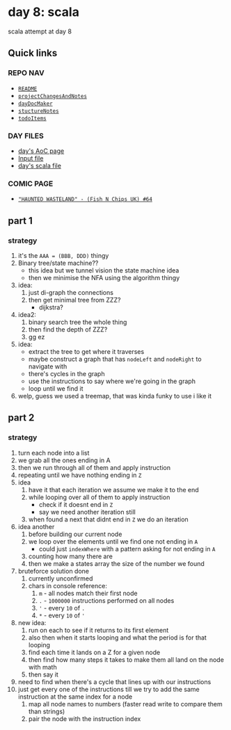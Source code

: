 # day 8: scala
scala attempt at day 8
## Quick links
### REPO NAV
* [`README`](./README.md)
* [`projectChangesAndNotes`](./projectChangesAndNotes.md)
* [`dayDocMaker`](./dayDocMaker.md)
* [`stuctureNotes`](./structureNotes.md)
* [`todoItems`](./todoItems.md)
### DAY FILES
* [day's AoC page](https://adventofcode.com/2023/day/8)
* [Input file](https://adventofcode.com/2023/day/8/input)
* [day's scala file](../../src/main/scala/day8.scala)

### COMIC PAGE
* [`"HAUNTED WASTELAND" - (Fish N Chips UK) #64`](https://www.webtoons.com/en/canvas/advent-of-code/haunted-wasteland/viewer?title_no=713188&episode_no=64)

## part 1
### strategy
1. it's the `AAA = (BBB, DDD)` thingy
2. Binary tree/state machine??
    * this idea but we tunnel vision the state machine idea
    * then we minimise the NFA using the algorithm thingy
3. idea:
    1. just di-graph the connections
    2. then get minimal tree from ZZZ?
        * dijkstra?
4. idea2:
    1. binary search tree the whole thing
    2. then find the depth of ZZZ?
    3. gg ez
5. idea:
    * extract the tree to get where it traverses
    * maybe construct a graph that has `nodeLeft` and `nodeRight` to navigate with
    * there's cycles in the graph
    * use the instructions to say where we're going in the graph
    * loop until we find it
6. welp, guess we used a treemap, that was kinda funky to use i like it
## part 2
### strategy
1. turn each node into a list
2. we grab all the ones ending in A
3. then we run through all of them and apply instruction
4. repeating until we have nothing ending in `Z`
5. idea
    1. have it that each iteration we assume we make it to the end
    2. while looping over all of them to apply instruction
        * check if it doesnt end in `Z`
        * say we need another iteration still
    3. when found a next that didnt end in `Z` we do an iteration
6. idea another
    1. before building our current node
    2. we loop over the elements until we find one not ending in `A`
        * could just `indexWhere` with a pattern asking for not ending in `A`
    3. counting how many there are
    4. then we make a states array the size of the number we found
7. bruteforce solution done
    1. currently unconfirmed
    2. chars in console reference:
        1. `m` - all nodes match their first node
        2. `.` - `1000000` instructions performed on all nodes
        3. `'` - every `10` of `.`
        4. `*` - every `10` of `'`
8. new idea:
    1. run on each to see if it returns to its first element
    2. also then when it starts looping and what the period is for that looping
    3. find each time it lands on a Z for a given node
    4. then find how many steps it takes to make them all land on the node with math
    5. then say it
9. need to find when there's a cycle that lines up with our instructions
10. just get every one of the instructions till we try to add the same instruction at the same index for a node
    1. map all node names to numbers (faster read write to compare them than strings)
    2. pair the node with the instruction index
